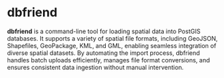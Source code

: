 # dbfriend

**dbfriend** is a command-line tool for loading spatial data into PostGIS databases. It supports a variety of spatial file formats, including GeoJSON, Shapefiles, GeoPackage, KML, and GML, enabling seamless integration of diverse spatial datasets. By automating the import process, dbfriend handles batch uploads efficiently, manages file format conversions, and ensures consistent data ingestion without manual intervention.
